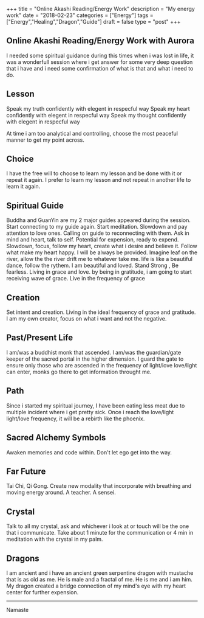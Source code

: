 +++
title = "Online Akashi Reading/Energy Work"
description = "My energy work"
date = "2018-02-23"
categories = ["Energy"]
tags = ["Energy","Healing","Dragon","Guide"]
draft = false
type = "post"
+++

## Online Akashi Reading/Energy Work with Aurora

I needed some spiritual guidance during this times when i was lost in life, it was a wonderfull session where i get answer for some very deep question that i have and i need some confirmation of what is that and what i need to do. 

## Lesson

Speak my truth confidently with elegent in respecful way
Speak my heart confidently with elegent in respecful way
Speak my thought confidently with elegent in respecful way

At time i am too analytical and controlling, choose the most peaceful manner to get my point across.

## Choice

I have the free will to choose to learn my lesson and be done with it or repeat it again. I prefer to learn my lesson and not repeat in another life to learn it again.

## Spiritual Guide

Buddha and GuanYin are my 2 major guides appeared during the session.
Start connecting to my guide again. Start meditation.
Slowdown and pay attention to love ones.
Calling on guide to reconnecting with them.
Ask in mind and heart, talk to self.
Potential for expension, ready to expend.
Slowdown, focus, follow my heart, create what i desire and believe it.
Follow what make my heart happy. I will be always be provided.
Imagine leaf on the river, allow the the river drift me to whatever take me. life is like a beautiful dance, follow the rythem. I am beautiful and loved. Stand Strong , Be fearless. 
Living in grace and love. by being in gratitude, i am going to start receiving wave of grace.
Live in the frequency of grace

## Creation

Set intent and creation. Living in the ideal frequency of grace and gratitude. I am my own creator, focus on what i want and not the negative. 

## Past/Present Life

I am/was a buddhist monk that ascended. I am/was the guardian/gate keeper of the sacred portal in the higher dimension. I guard the gate to ensure only those who are ascended in the frequency of light/love love/light can enter, monks go there to get information throught me.

## Path

Since i started my spiritual journey, I have been eating less meat due to multiple incident where i get pretty sick.
Once i reach the love/light light/love frequency, it will be a rebirth like the phoenix.

## Sacred Alchemy Symbols

Awaken memories and code within. Don't let ego get into the way.

## Far Future

Tai Chi, Qi Gong. Create new modality that incorporate with breathing and moving energy around. A teacher. A sensei.

## Crystal

Talk to all my crystal, ask and whichever i look at or touch will be the one that i communicate. Take about 1 minute for the communication or 4 min in meditation with the crystal in my palm.

## Dragons

I am ancient and i have an ancient green serpentine dragon with mustache that is as old as me. He is male and a fractal of me. He is me and i am him. My dragon created a bridge connection of my mind's eye with my heart center for further expension.

---

Namaste